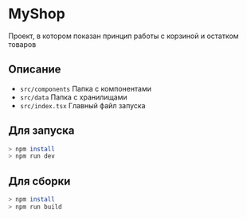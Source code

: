 # MyShop

Проект, в котором показан принцип работы с корзиной и остатком товаров

## Описание

- `src/components` Папка с компонентами
- `src/data` Папка с хранилищами
- `src/index.tsx` Главный файл запуска

## Для запуска

```bash
> npm install
> npm run dev
```

## Для сборки

```bash
> npm install
> npm run build
```
